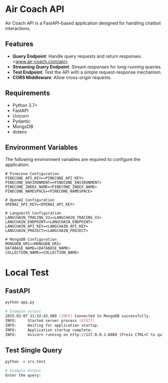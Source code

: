# Air Coach API

Air Coach API is a FastAPI-based application designed for handling chatbot interactions.

## Features

- **Query Endpoint**: Handle query requests and return responses. <www.air-coach.com/api>
- **Streaming Query Endpoint**: Stream responses for long-running queries.
- **Test Endpoint**: Test the API with a simple request-response mechanism.
- **CORS Middleware**: Allow cross-origin requests.

## Requirements

- Python 3.7+
- FastAPI
- Uvicorn
- Pydantic
- MongoDB
- dotenv

## Environment Variables

The following environment variables are required to configure the application:

```
# Pinecone Configuration
PINECONE_API_KEY=<PINECONE_API_KEY>
PINECONE_ENVIRONMENT=<PINECONE_ENVIRONMENT>
PINECONE_INDEX_NAME=<PINECONE_INDEX_NAME>
PINECONE_NAMESPACE=<PINECONE_NAMESPACE>

# OpenAI Configuration
OPENAI_API_KEY=<OPENAI_API_KEY>

# Langsmith Configuration
LANGCHAIN_TRACING_V2=<LANGCHAIN_TRACING_V2>
LANGCHAIN_ENDPOINT=<LANGCHAIN_ENDPOINT>
LANGCHAIN_API_KEY=<LANGCHAIN_API_KEY>
LANGCHAIN_PROJECT=<LANGCHAIN_PROJECT>

# MongoDB Configuration
MONGODB_URI=<MONGODB_URI>
DATABASE_NAME=<DATABASE_NAME>
COLLECTION_NAME=<COLLECTION_NAME>
```

# Local Test

## FastAPI

```sh
python app.py

# Example output
2025-02-07 11:32:43,980 [INFO] Connected to MongoDB successfully.
INFO:     Started server process [67877]
INFO:     Waiting for application startup.
INFO:     Application startup complete.
INFO:     Uvicorn running on http://127.0.0.1:8080 (Press CTRL+C to quit)

```

## Test Single Query

```sh
python -m src.test

# Example Output
Enter the query: 

```
